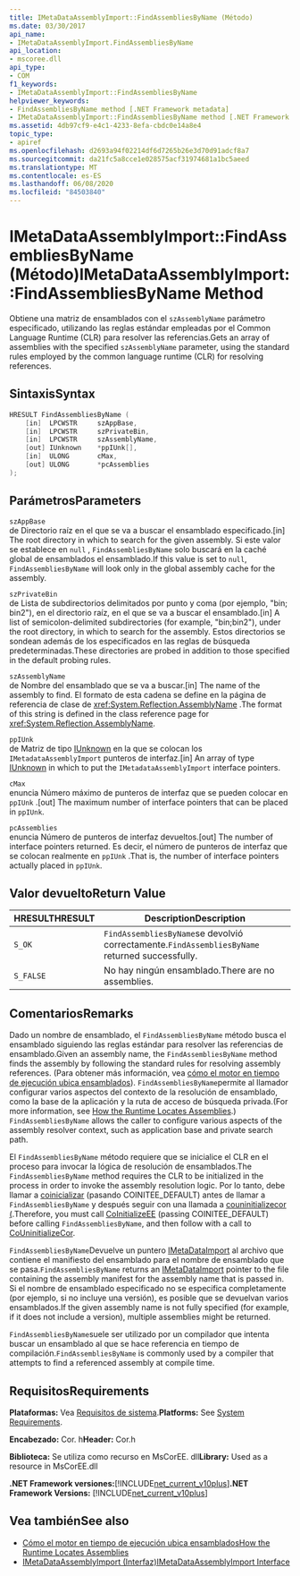 ```yaml
---
title: IMetaDataAssemblyImport::FindAssembliesByName (Método)
ms.date: 03/30/2017
api_name:
- IMetaDataAssemblyImport.FindAssembliesByName
api_location:
- mscoree.dll
api_type:
- COM
f1_keywords:
- IMetaDataAssemblyImport::FindAssembliesByName
helpviewer_keywords:
- FindAssembliesByName method [.NET Framework metadata]
- IMetaDataAssemblyImport::FindAssembliesByName method [.NET Framework metadata]
ms.assetid: 4db97cf9-e4c1-4233-8efa-cbdc0e14a8e4
topic_type:
- apiref
ms.openlocfilehash: d2693a94f02214df6d7265b26e3d70d91adcf8a7
ms.sourcegitcommit: da21fc5a8cce1e028575acf31974681a1bc5aeed
ms.translationtype: MT
ms.contentlocale: es-ES
ms.lasthandoff: 06/08/2020
ms.locfileid: "84503840"
---
```

# <a name="imetadataassemblyimportfindassembliesbyname-method"></a><span data-ttu-id="f2d81-102">IMetaDataAssemblyImport::FindAssembliesByName (Método)</span><span class="sxs-lookup"><span data-stu-id="f2d81-102">IMetaDataAssemblyImport::FindAssembliesByName Method</span></span>
<span data-ttu-id="f2d81-103">Obtiene una matriz de ensamblados con el `szAssemblyName` parámetro especificado, utilizando las reglas estándar empleadas por el Common Language Runtime (CLR) para resolver las referencias.</span><span class="sxs-lookup"><span data-stu-id="f2d81-103">Gets an array of assemblies with the specified `szAssemblyName` parameter, using the standard rules employed by the common language runtime (CLR) for resolving references.</span></span>  
  
## <a name="syntax"></a><span data-ttu-id="f2d81-104">Sintaxis</span><span class="sxs-lookup"><span data-stu-id="f2d81-104">Syntax</span></span>  
  
```cpp  
HRESULT FindAssembliesByName (  
    [in]  LPCWSTR     szAppBase,
    [in]  LPCWSTR     szPrivateBin,
    [in]  LPCWSTR     szAssemblyName,
    [out] IUnknown    *ppIUnk[],
    [in]  ULONG       cMax,
    [out] ULONG       *pcAssemblies  
);  
```  
  
## <a name="parameters"></a><span data-ttu-id="f2d81-105">Parámetros</span><span class="sxs-lookup"><span data-stu-id="f2d81-105">Parameters</span></span>  
 `szAppBase`  
 <span data-ttu-id="f2d81-106">de Directorio raíz en el que se va a buscar el ensamblado especificado.</span><span class="sxs-lookup"><span data-stu-id="f2d81-106">[in] The root directory in which to search for the given assembly.</span></span> <span data-ttu-id="f2d81-107">Si este valor se establece en `null` , `FindAssembliesByName` solo buscará en la caché global de ensamblados el ensamblado.</span><span class="sxs-lookup"><span data-stu-id="f2d81-107">If this value is set to `null`, `FindAssembliesByName` will look only in the global assembly cache for the assembly.</span></span>  
  
 `szPrivateBin`  
 <span data-ttu-id="f2d81-108">de Lista de subdirectorios delimitados por punto y coma (por ejemplo, "bin; bin2"), en el directorio raíz, en el que se va a buscar el ensamblado.</span><span class="sxs-lookup"><span data-stu-id="f2d81-108">[in] A list of semicolon-delimited subdirectories (for example, "bin;bin2"), under the root directory, in which to search for the assembly.</span></span> <span data-ttu-id="f2d81-109">Estos directorios se sondean además de los especificados en las reglas de búsqueda predeterminadas.</span><span class="sxs-lookup"><span data-stu-id="f2d81-109">These directories are probed in addition to those specified in the default probing rules.</span></span>  
  
 `szAssemblyName`  
 <span data-ttu-id="f2d81-110">de Nombre del ensamblado que se va a buscar.</span><span class="sxs-lookup"><span data-stu-id="f2d81-110">[in] The name of the assembly to find.</span></span> <span data-ttu-id="f2d81-111">El formato de esta cadena se define en la página de referencia de clase de <xref:System.Reflection.AssemblyName> .</span><span class="sxs-lookup"><span data-stu-id="f2d81-111">The format of this string is defined in the class reference page for <xref:System.Reflection.AssemblyName>.</span></span>  
  
 `ppIUnk`  
 <span data-ttu-id="f2d81-112">de Matriz de tipo [IUnknown](/cpp/atl/iunknown) en la que se colocan los `IMetadataAssemblyImport` punteros de interfaz.</span><span class="sxs-lookup"><span data-stu-id="f2d81-112">[in] An array of type [IUnknown](/cpp/atl/iunknown) in which to put the `IMetadataAssemblyImport` interface pointers.</span></span>  
  
 `cMax`  
 <span data-ttu-id="f2d81-113">enuncia Número máximo de punteros de interfaz que se pueden colocar en `ppIUnk` .</span><span class="sxs-lookup"><span data-stu-id="f2d81-113">[out] The maximum number of interface pointers that can be placed in `ppIUnk`.</span></span>  
  
 `pcAssemblies`  
 <span data-ttu-id="f2d81-114">enuncia Número de punteros de interfaz devueltos.</span><span class="sxs-lookup"><span data-stu-id="f2d81-114">[out] The number of interface pointers returned.</span></span> <span data-ttu-id="f2d81-115">Es decir, el número de punteros de interfaz que se colocan realmente en `ppIUnk` .</span><span class="sxs-lookup"><span data-stu-id="f2d81-115">That is, the number of interface pointers actually placed in `ppIUnk`.</span></span>  
  
## <a name="return-value"></a><span data-ttu-id="f2d81-116">Valor devuelto</span><span class="sxs-lookup"><span data-stu-id="f2d81-116">Return Value</span></span>  
  
|<span data-ttu-id="f2d81-117">HRESULT</span><span class="sxs-lookup"><span data-stu-id="f2d81-117">HRESULT</span></span>|<span data-ttu-id="f2d81-118">Description</span><span class="sxs-lookup"><span data-stu-id="f2d81-118">Description</span></span>|  
|-------------|-----------------|  
|`S_OK`|<span data-ttu-id="f2d81-119">`FindAssembliesByName`se devolvió correctamente.</span><span class="sxs-lookup"><span data-stu-id="f2d81-119">`FindAssembliesByName` returned successfully.</span></span>|  
|`S_FALSE`|<span data-ttu-id="f2d81-120">No hay ningún ensamblado.</span><span class="sxs-lookup"><span data-stu-id="f2d81-120">There are no assemblies.</span></span>|  
  
## <a name="remarks"></a><span data-ttu-id="f2d81-121">Comentarios</span><span class="sxs-lookup"><span data-stu-id="f2d81-121">Remarks</span></span>  
 <span data-ttu-id="f2d81-122">Dado un nombre de ensamblado, el `FindAssembliesByName` método busca el ensamblado siguiendo las reglas estándar para resolver las referencias de ensamblado.</span><span class="sxs-lookup"><span data-stu-id="f2d81-122">Given an assembly name, the `FindAssembliesByName` method finds the assembly by following the standard rules for resolving assembly references.</span></span> <span data-ttu-id="f2d81-123">(Para obtener más información, vea [cómo el motor en tiempo de ejecución ubica ensamblados](../../deployment/how-the-runtime-locates-assemblies.md)). `FindAssembliesByName`permite al llamador configurar varios aspectos del contexto de la resolución de ensamblado, como la base de la aplicación y la ruta de acceso de búsqueda privada.</span><span class="sxs-lookup"><span data-stu-id="f2d81-123">(For more information, see [How the Runtime Locates Assemblies](../../deployment/how-the-runtime-locates-assemblies.md).) `FindAssembliesByName` allows the caller to configure various aspects of the assembly resolver context, such as application base and private search path.</span></span>  
  
 <span data-ttu-id="f2d81-124">El `FindAssembliesByName` método requiere que se inicialice el CLR en el proceso para invocar la lógica de resolución de ensamblados.</span><span class="sxs-lookup"><span data-stu-id="f2d81-124">The `FindAssembliesByName` method requires the CLR to be initialized in the process in order to invoke the assembly resolution logic.</span></span> <span data-ttu-id="f2d81-125">Por lo tanto, debe llamar a [coinicializar](../hosting/coinitializeee-function.md) (pasando COINITEE_DEFAULT) antes de llamar a `FindAssembliesByName` y después seguir con una llamada a [couninitializecor (](../hosting/couninitializecor-function.md).</span><span class="sxs-lookup"><span data-stu-id="f2d81-125">Therefore, you must call [CoInitializeEE](../hosting/coinitializeee-function.md) (passing COINITEE_DEFAULT) before calling `FindAssembliesByName`, and then follow with a call to [CoUninitializeCor](../hosting/couninitializecor-function.md).</span></span>  
  
 <span data-ttu-id="f2d81-126">`FindAssembliesByName`Devuelve un puntero [IMetaDataImport](imetadataimport-interface.md) al archivo que contiene el manifiesto del ensamblado para el nombre de ensamblado que se pasa.</span><span class="sxs-lookup"><span data-stu-id="f2d81-126">`FindAssembliesByName` returns an [IMetaDataImport](imetadataimport-interface.md) pointer to the file containing the assembly manifest for the assembly name that is passed in.</span></span> <span data-ttu-id="f2d81-127">Si el nombre de ensamblado especificado no se especifica completamente (por ejemplo, si no incluye una versión), es posible que se devuelvan varios ensamblados.</span><span class="sxs-lookup"><span data-stu-id="f2d81-127">If the given assembly name is not fully specified (for example, if it does not include a version), multiple assemblies might be returned.</span></span>  
  
 <span data-ttu-id="f2d81-128">`FindAssembliesByName`suele ser utilizado por un compilador que intenta buscar un ensamblado al que se hace referencia en tiempo de compilación.</span><span class="sxs-lookup"><span data-stu-id="f2d81-128">`FindAssembliesByName` is commonly used by a compiler that attempts to find a referenced assembly at compile time.</span></span>  
  
## <a name="requirements"></a><span data-ttu-id="f2d81-129">Requisitos</span><span class="sxs-lookup"><span data-stu-id="f2d81-129">Requirements</span></span>  
 <span data-ttu-id="f2d81-130">**Plataformas:** Vea [Requisitos de sistema](../../get-started/system-requirements.md).</span><span class="sxs-lookup"><span data-stu-id="f2d81-130">**Platforms:** See [System Requirements](../../get-started/system-requirements.md).</span></span>  
  
 <span data-ttu-id="f2d81-131">**Encabezado:** Cor. h</span><span class="sxs-lookup"><span data-stu-id="f2d81-131">**Header:** Cor.h</span></span>  
  
 <span data-ttu-id="f2d81-132">**Biblioteca:** Se utiliza como recurso en MsCorEE. dll</span><span class="sxs-lookup"><span data-stu-id="f2d81-132">**Library:** Used as a resource in MsCorEE.dll</span></span>  
  
 <span data-ttu-id="f2d81-133">**.NET Framework versiones:**[!INCLUDE[net_current_v10plus](../../../../includes/net-current-v10plus-md.md)]</span><span class="sxs-lookup"><span data-stu-id="f2d81-133">**.NET Framework Versions:** [!INCLUDE[net_current_v10plus](../../../../includes/net-current-v10plus-md.md)]</span></span>  
  
## <a name="see-also"></a><span data-ttu-id="f2d81-134">Vea también</span><span class="sxs-lookup"><span data-stu-id="f2d81-134">See also</span></span>

- [<span data-ttu-id="f2d81-135">Cómo el motor en tiempo de ejecución ubica ensamblados</span><span class="sxs-lookup"><span data-stu-id="f2d81-135">How the Runtime Locates Assemblies</span></span>](../../deployment/how-the-runtime-locates-assemblies.md)
- [<span data-ttu-id="f2d81-136">IMetaDataAssemblyImport (Interfaz)</span><span class="sxs-lookup"><span data-stu-id="f2d81-136">IMetaDataAssemblyImport Interface</span></span>](imetadataassemblyimport-interface.md)
